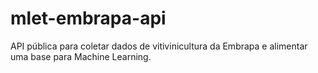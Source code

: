 # mlet-embrapa-api
 API pública para coletar dados de vitivinicultura da Embrapa e alimentar uma base para Machine Learning.

